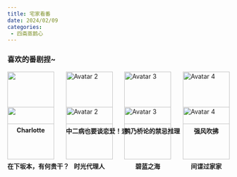 ```yaml
---
title: 宅家看番
date: 2024/02/09
categories:
 - 四斋蒸鹅心
---
```




### 喜欢的番剧捏~

<div class="grid-container" style="display: flex; flex-wrap: wrap; justify-content: space-between;background-color:skybule">
    <!-- 第一行 -->
    <div class="grid-row" style="display: flex; flex-wrap: wrap; width: 100%; justify-content: space-between;">
        <div class="grid-item" style="width: calc(25% - 20px); margin-bottom: 20px;">
            <img src="https://pic.rmb.bdstatic.com/bjh/20e27cde908cf6f759efefb401fe2203.jpeg" alt=""
                style="width: 100%;">
            <a href="https://www.bilibili.com/bangumi/media/md2572"
                style="display: block; text-align: center; text-decoration: none;">
                <p style="margin-top: 5px; font-weight: bold; white-space: nowrap;">Charlotte</p>
            </a>
        </div>
        <div class="grid-item" style="width: calc(25% - 20px); margin-bottom: 20px;">
            <img src="https://pic.rmb.bdstatic.com/bjh/news/ba372808ef2c4de13982860c0d0b544c.jpeg" alt="Avatar 2"
                style="width: 100%;">
            <a href="https://www.bilibili.com/bangumi/media/md4349"
                style="display: block; text-align: center; text-decoration: none;">
                <p style="margin-top: 5px; font-weight: bold; white-space: nowrap;">中二病也要谈恋爱！恋</p>
            </a>
        </div>
        <div class="grid-item" style="width: calc(25% - 20px); margin-bottom: 20px;">
            <img src="https://img2.baidu.com/it/u=4269046058,533479929&fm=253&fmt=auto&app=120&f=JPEG?w=500&h=500"
                alt="Avatar 3" style="width: 100%;">
            <a href="https://www.bilibili.com/bangumi/media/md21094180"
                style="display: block; text-align: center; text-decoration: none;">
                <p style="margin-top: 5px; font-weight: bold; white-space: nowrap;">鸭乃桥论的禁忌推理</p>
            </a>
        </div>
        <div class="grid-item" style="width: calc(25% - 20px); margin-bottom: 20px;">
            <img src="https://img0.baidu.com/it/u=2361703407,524959066&fm=253&fmt=auto&app=138&f=JPEG?w=500&h=500"
                alt="Avatar 4" style="width: 100%;">
            <a href="https://www.bilibili.com/bangumi/media/md139352"
                style="display: block; text-align: center; text-decoration: none;">
                <p style="margin-top: 5px; font-weight: bold; white-space: nowrap;">强风吹拂</p>
            </a>
        </div>
    </div>
    <!-- 第二行 -->
    <div class="grid-row" style="display: flex; flex-wrap: wrap; width: 100%; justify-content: space-between;">
        <div class="grid-item" style="width: calc(25% - 20px); margin-bottom: 20px;">
            <img src="https://img1.baidu.com/it/u=639940628,4220094778&fm=253&fmt=auto&app=138&f=JPEG?w=500&h=500" alt=""
                style="width: 100%;">
            <a href="https://www.bilibili.com/bangumi/media/md3450"
                style="display: block; text-align: center; text-decoration: none;">
                <p style="margin-top: 5px; font-weight: bold; white-space: nowrap;">在下坂本，有何贵干？</p>
            </a>
        </div>
        <div class="grid-item" style="width: calc(25% - 20px); margin-bottom: 20px;">
            <img src="https://inews.gtimg.com/newsapp_bt/0/14308312829/641" alt="Avatar 2"
                style="width: 100%;">
            <a href="https://www.bilibili.com/bangumi/media/md28230742"
                style="display: block; text-align: center; text-decoration: none;">
                <p style="margin-top: 5px; font-weight: bold; white-space: nowrap;">时光代理人</p>
            </a>
        </div>
        <div class="grid-item" style="width: calc(25% - 20px); margin-bottom: 20px;">
            <img src="https://gimg2.baidu.com/image_search/src=http%3A%2F%2Fc-ssl.duitang.com%2Fuploads%2Fitem%2F202005%2F16%2F20200516045036_zpmsy.jpg&refer=http%3A%2F%2Fc-ssl.duitang.com&app=2002&size=f9999,10000&q=a80&n=0&g=0n&fmt=auto?sec=1710062470&t=e34b437f44939819693d5ba7533bf050"
                alt="Avatar 3" style="width: 100%;">
            <a href="https://www.bilibili.com/bangumi/media/md102312"
                style="display: block; text-align: center; text-decoration: none;">
                <p style="margin-top: 5px; font-weight: bold; white-space: nowrap;">碧蓝之海</p>
            </a>
        </div>
        <div class="grid-item" style="width: calc(25% - 20px); margin-bottom: 20px;">
            <img src="https://gimg2.baidu.com/image_search/src=http%3A%2F%2Fsafe-img.xhscdn.com%2Fbw1%2F0b8159a2-b397-4041-bb35-5854c6f4d2a9%3FimageView2%2F2%2Fw%2F1080%2Fformat%2Fjpg&refer=http%3A%2F%2Fsafe-img.xhscdn.com&app=2002&size=f9999,10000&q=a80&n=0&g=0n&fmt=auto?sec=1710063391&t=1ab2e91fb239841b44da6ef12196b230"
                alt="Avatar 4" style="width: 100%;">
            <a href="https://www.bilibili.com/bangumi/media/md28237119"
                style="display: block; text-align: center; text-decoration: none;">
                <p style="margin-top: 5px; font-weight: bold; white-space: nowrap;">间谍过家家</p>
            </a>
        </div>
    </div>
</div>





